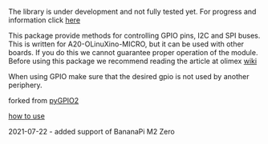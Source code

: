 The library is under development and not fully tested yet. For progress and information click [here](https://forum.armbian.com/topic/5662-pyGPIO2-a-more-general-python-gpio-library/)


This package provide methods for controlling GPIO pins, I2C and SPI buses.
This is written for A20-OLinuXino-MICRO, but it can be used with other boards. If you do
this we cannot guarantee proper operation of the module. Before using this
package we recommend reading the article at olimex [wiki](https://www.olimex.com/wiki/A20-OLinuXino-MICRO)

When using GPIO make sure that the desired gpio is not used by another periphery.

forked from [pyGPIO2](https://github.com/chwe17/pyGPIO2)

[how to use](howtouse.md)

2021-07-22 - added support of BananaPi M2 Zero